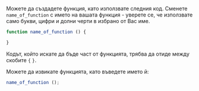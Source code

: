 Можете да създадете функция, като използвате следния код. Сменете `name_of_function` с името на вашата функция - уверете се, че използвате само букви, цифри и долни черти в избрано от Вас име.

```javascript
function name_of_function () {

}
```

Кодът, който искате да бъде част от функцията, трябва да отиде между скобите `{` `}`.

Можете да извикате функцията, като въведете името й:

```javascript
name_of_function ();
```